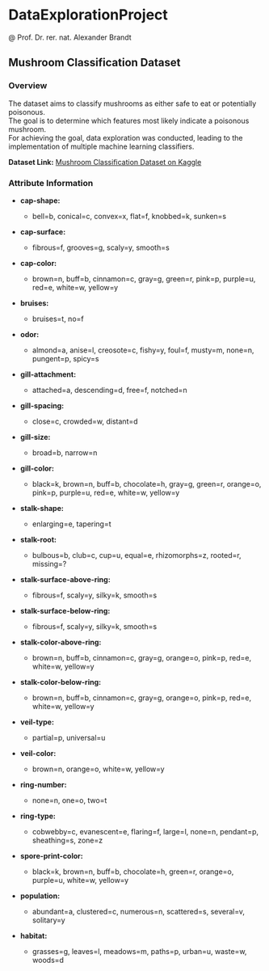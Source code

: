 # DataExplorationProject
@ Prof. Dr. rer. nat. Alexander Brandt

## Mushroom Classification Dataset

### Overview
The dataset aims to classify mushrooms as either safe to eat or potentially poisonous.<br>
The goal is to determine which features most likely indicate a poisonous mushroom.<br>
For achieving the goal, data exploration was conducted, leading to the implementation of multiple machine learning classifiers.

**Dataset Link:** [Mushroom Classification Dataset on Kaggle](https://www.kaggle.com/datasets/uciml/mushroom-classification)

### Attribute Information

- **cap-shape:** 
  - bell=b, conical=c, convex=x, flat=f, knobbed=k, sunken=s

- **cap-surface:** 
  - fibrous=f, grooves=g, scaly=y, smooth=s

- **cap-color:** 
  - brown=n, buff=b, cinnamon=c, gray=g, green=r, pink=p, purple=u, red=e, white=w, yellow=y

- **bruises:** 
  - bruises=t, no=f

- **odor:** 
  - almond=a, anise=l, creosote=c, fishy=y, foul=f, musty=m, none=n, pungent=p, spicy=s

- **gill-attachment:** 
  - attached=a, descending=d, free=f, notched=n

- **gill-spacing:** 
  - close=c, crowded=w, distant=d

- **gill-size:** 
  - broad=b, narrow=n

- **gill-color:** 
  - black=k, brown=n, buff=b, chocolate=h, gray=g, green=r, orange=o, pink=p, purple=u, red=e, white=w, yellow=y

- **stalk-shape:** 
  - enlarging=e, tapering=t

- **stalk-root:** 
  - bulbous=b, club=c, cup=u, equal=e, rhizomorphs=z, rooted=r, missing=?

- **stalk-surface-above-ring:** 
  - fibrous=f, scaly=y, silky=k, smooth=s

- **stalk-surface-below-ring:** 
  - fibrous=f, scaly=y, silky=k, smooth=s

- **stalk-color-above-ring:** 
  - brown=n, buff=b, cinnamon=c, gray=g, orange=o, pink=p, red=e, white=w, yellow=y

- **stalk-color-below-ring:** 
  - brown=n, buff=b, cinnamon=c, gray=g, orange=o, pink=p, red=e, white=w, yellow=y

- **veil-type:** 
  - partial=p, universal=u

- **veil-color:** 
  - brown=n, orange=o, white=w, yellow=y

- **ring-number:** 
  - none=n, one=o, two=t

- **ring-type:** 
  - cobwebby=c, evanescent=e, flaring=f, large=l, none=n, pendant=p, sheathing=s, zone=z

- **spore-print-color:** 
  - black=k, brown=n, buff=b, chocolate=h, green=r, orange=o, purple=u, white=w, yellow=y

- **population:** 
  - abundant=a, clustered=c, numerous=n, scattered=s, several=v, solitary=y

- **habitat:** 
  - grasses=g, leaves=l, meadows=m, paths=p, urban=u, waste=w, woods=d
